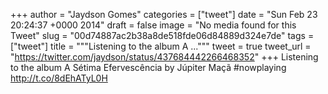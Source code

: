 
+++
author = "Jaydson Gomes"
categories = ["tweet"]
date = "Sun Feb 23 20:24:37 +0000 2014"
draft = false
image = "No media found for this Tweet"
slug = "00d74887ac2b38a8de518fde06d84889d324e7de"
tags = ["tweet"]
title = """Listening to the album A ..."""
tweet = true
tweet_url = "https://twitter.com/jaydson/status/437684442266468352"
+++
Listening to the album A Sétima Efervescência by Júpiter Maçã #nowplaying http://t.co/8dEhATyL0H
